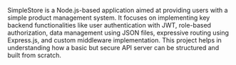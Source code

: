 SimpleStore is a Node.js-based application aimed at providing users with a simple product management system. It focuses on implementing key backend functionalities like user authentication with JWT, role-based authorization, data management using JSON files, expressive routing using Express.js, and custom middleware implementation. This project helps in understanding how a basic but secure API server can be structured and built from scratch. 
